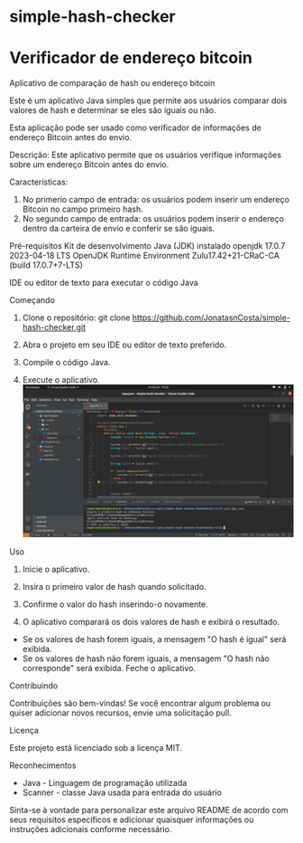 # simple-hash-checker
# Verificador de endereço bitcoin 
Aplicativo de comparação de hash ou endereço bitcoin

Este é um aplicativo Java simples que permite aos usuários comparar dois valores de hash e determinar se eles são iguais ou não.

Esta aplicação pode ser usado como verificador de informações de endereço Bitcoin antes do envio.

Descrição: Este aplicativo permite que os usuários verifique informações sobre um endereço Bitcoin antes do envio.

Características:

1. No primerio campo de entrada: os usuários podem inserir um endereço Bitcoin no campo primeiro hash.
2. No segundo campo de entrada: os usuários podem inserir o endereço dentro da carteira de envio e conferir se são iguais.

Pré-requisitos
Kit de desenvolvimento Java (JDK) instalado openjdk 17.0.7 2023-04-18 LTS OpenJDK Runtime Environment Zulu17.42+21-CRaC-CA (build 17.0.7+7-LTS)

IDE ou editor de texto para executar o código Java 

Começando
1. Clone o repositório:
git clone https://github.com/JonatasnCosta/simple-hash-checker.git

2. Abra o projeto em seu IDE ou editor de texto preferido.

3. Compile o código Java.

4. Execute o aplicativo.
![code imagem](https://github.com/JonatasnCosta/simple-hash-checker/blob/main/imagens/hash%20e%20bc1%20imagem.png)

Uso

1. Inicie o aplicativo.

2. Insira o primeiro valor de hash quando solicitado.

3. Confirme o valor do hash inserindo-o novamente.

4. O aplicativo comparará os dois valores de hash e exibirá o resultado.

* Se os valores de hash forem iguais, a mensagem "O hash é igual" será exibida.
* Se os valores de hash não forem iguais, a mensagem "O hash não corresponde" será exibida.
Feche o aplicativo.

Contribuindo

Contribuições são bem-vindas! Se você encontrar algum problema ou quiser adicionar novos recursos, envie uma solicitação pull.

Licença

Este projeto está licenciado sob a licença MIT.

Reconhecimentos
* Java - Linguagem de programação utilizada
* Scanner - classe Java usada para entrada do usuário

Sinta-se à vontade para personalizar este arquivo README de acordo com seus requisitos específicos e adicionar quaisquer informações ou instruções adicionais conforme necessário.